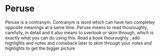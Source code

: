 # Peruse
Peruse is a contranym. Contranym is word which can have two completey opposite meanings at a same time. Peruse means to read thouroughly, carefully, in detail and it also means to overlook or skim through, which is exactly what you can do using this. Read a book thouroughly , add highlights and notes and comeback later to skim through your notes and highlights to get the bigger picture